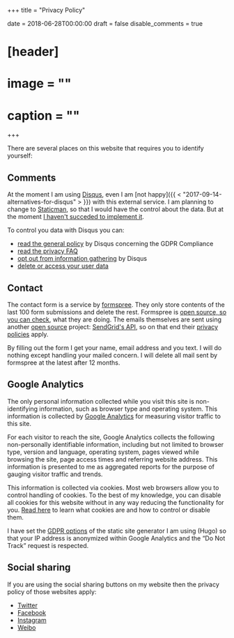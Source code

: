 +++
title = "Privacy Policy"

date = 2018-06-28T00:00:00
draft = false
disable_comments = true

# [header]
# image = ""
# caption = ""
+++

There are several places on this website that requires you to identify yourself:

## Comments

At the moment I am using [Disqus](https://disqus.com/), even I am [not happy]({{ < "2017-09-14-alternatives-for-disqus" > }}) with this external service. I am planning to change to [Staticman](https://staticman.net/), so that I would have the control about the data. But at the moment [I haven't succeded to implement it](https://github.com/gcushen/hugo-academic/issues/427).

To control you data with Disqus you can:

- [read the general policy](https://blog.disqus.com/update-on-privacy-and-gdpr-compliance) by Disqus concerning the GDPR Compliance
- [read the privacy FAQ](https://help.disqus.com/terms-and-policies/privacy-faq)
- [opt out from information gathering](https://disqus.com/data-sharing-settings/) by Disqus
- [delete or access your user data](https://help.disqus.com/commenting/gdpr-delete-or-access-user-data)

## Contact

The contact form is a service by [formspree](https://formspree.io/). They only store contents of the last 100 form submissions and delete the rest. Formspree is [open source, so you can check](https://github.com/formspree/formspree), what they are doing. The emails themselves are sent using another [open source](https://github.com/sendgrid) project: [SendGrid's API](https://sendgrid.com/), so on that end their [privacy policies](https://sendgrid.com/policies/privacy/) apply.

By filling out the form I get your name, email address and you text. I will do nothing except handling your mailed concern. I will delete all mail sent by formspree at the latest after 12 months.

## Google Analytics

The only personal information collected while you visit this site is non-identifying information, such as browser type and operating system. This information is collected by [Google Analytics](https://www.google.com/analytics/terms/us.html) for measuring visitor traffic to this site.

For each visitor to reach the site, Google Analytics collects the following non-personally identifiable information, including but not limited to browser type, version and language, operating system, pages viewed while browsing the site, page access times and referring website address. This information is presented to me as aggregated reports for the purpose of gauging visitor traffic and trends.

This information is collected via cookies. Most web browsers allow you to control handling of cookies. To the best of my knowledge, you can disable all cookies for this website without in any way reducing the functionality for you. [Read here](https://cookiesandyou.com/) to learn what cookies are and how to control or disable them.

I have set the [GDPR options](https://gohugo.io/about/hugo-and-gdpr/#all-privacy-settings) of the static site generator I am using (Hugo) so that your IP address is anonymized within Google Analytics and the “Do Not Track” request is respected.

## Social sharing

If you are using the social sharing buttons on my website then the privacy policy of those websites apply:

+ [Twitter](https://twitter.com/en/privacy)
+ [Facebook](https://www.facebook.com/privacy/explanation)
+ [Instagram](https://help.instagram.com/155833707900388)
+ [Weibo](https://www.whatsonweibo.com/privacy-policy/)


